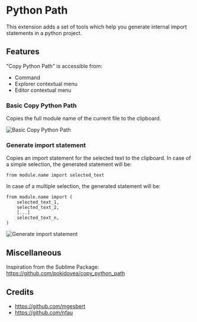 # Python Path

This extension adds a set of tools which help you generate internal import statements in a python project.

## Features

"Copy Python Path" is accessible from:

- Command
- Explorer contextual menu
- Editor contextual menu

### Basic Copy Python Path

Copies the full module name of the current file to the clipboard.

![Basic Copy Python Path](https://raw.githubusercontent.com/mgesbert/vscode-python-path/master/images/readme_1.gif)

### Generate import statement

Copies an import statement for the selected text to the clipboard.
In case of a simple selection, the generated statement will be:

```
from module.name import selected_text
```

In case of a multiple selection, the generated statement will be:

```
from module.name import (
    selected_text_1,
    selected_text_2,
    [...]
    selected_text_n,
)
```

![Generate import statement](https://raw.githubusercontent.com/mgesbert/vscode-python-path/master/images/readme_2.gif)

## Miscellaneous

Inspiration from the Sublime Package: https://github.com/pokidovea/copy_python_path

## Credits

- https://github.com/mgesbert
- https://github.com/nfau
